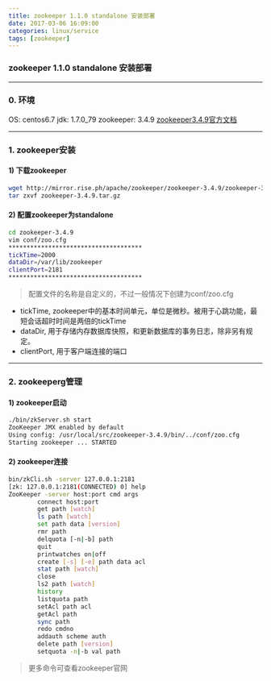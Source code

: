 ```yaml
---
title: zookeeper 1.1.0 standalone 安装部署
date: 2017-03-06 16:09:00
categories: linux/service
tags: [zookeeper]
---
```

### zookeeper 1.1.0 standalone 安装部署

---

### 0. 环境
OS: centos6.7
jdk: 1.7.0_79
zookeeper: 3.4.9
[zookeeper3.4.9官方文档](http://zookeeper.apache.org/doc/r3.4.9/zookeeperStarted.html)

---

### 1. zookeeper安装
#### 1) 下载zookeeper
``` bash
wget http://mirror.rise.ph/apache/zookeeper/zookeeper-3.4.9/zookeeper-3.4.9.tar.gz
tar zxvf zookeeper-3.4.9.tar.gz
```

#### 2) 配置zookeeper为standalone
``` bash
cd zookeeper-3.4.9
vim conf/zoo.cfg
*************************************
tickTime=2000
dataDir=/var/lib/zookeeper
clientPort=2181
*************************************
```
> 配置文件的名称是自定义的，不过一般情况下创建为conf/zoo.cfg
- tickTime, zookeeper中的基本时间单元，单位是微秒。被用于心跳功能，最短会话超时时间是两倍的tickTime
- dataDir, 用于存储内存数据库快照，和更新数据库的事务日志，除非另有规定。
- clientPort, 用于客户端连接的端口

---

### 2. zookeeperg管理
#### 1) zookeeper启动
``` bash
./bin/zkServer.sh start
ZooKeeper JMX enabled by default
Using config: /usr/local/src/zookeeper-3.4.9/bin/../conf/zoo.cfg
Starting zookeeper ... STARTED
```

#### 2) zookeeper连接
``` bash
bin/zkCli.sh -server 127.0.0.1:2181
[zk: 127.0.0.1:2181(CONNECTED) 0] help
ZooKeeper -server host:port cmd args
        connect host:port
        get path [watch]
        ls path [watch]
        set path data [version]
        rmr path
        delquota [-n|-b] path
        quit
        printwatches on|off
        create [-s] [-e] path data acl
        stat path [watch]
        close
        ls2 path [watch]
        history
        listquota path
        setAcl path acl
        getAcl path
        sync path
        redo cmdno
        addauth scheme auth
        delete path [version]
        setquota -n|-b val path
```
> 更多命令可查看zookeeper官网
